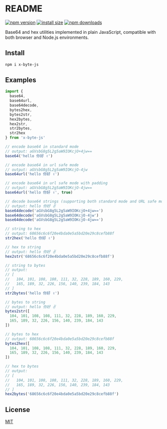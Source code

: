 # README

[![npm version](https://img.shields.io/npm/v/x-byte-js)](https://www.npmjs.com/package/x-byte-js)
[![install size](https://packagephobia.now.sh/badge?p=x-byte-js)](https://packagephobia.now.sh/result?p=x-byte-js)
[![npm downloads](https://img.shields.io/npm/dm/x-byte-js.svg)](https://npm-stat.com/charts.html?package=x-byte-js)

Base64 and hex utilities implemented in plain JavaScript, compatible with both browser and Node.js environments.

## Install

```bash
npm i x-byte-js
```

## Examples

```ts
import {
  base64,
  base64url,
  base64decode,
  bytes2hex,
  bytes2str,
  hex2bytes,
  hex2str,
  str2bytes,
  str2hex
} from 'x-byte-js'

// encode base64 in standard mode
// output: aGVsbG8g5L2g5aW9IOKcjO+4jw==
base64('hello 你好 ✌️')

// encode base64 in url safe mode
// output: aGVsbG8g5L2g5aW9IOKcjO-4jw
base64url('hello 你好 ✌️')

// encode base64 in url safe mode with padding
// output: aGVsbG8g5L2g5aW9IOKcjO-4jw==
base64url('hello 你好 ✌️', true)

// decode base64 strings (supporting both standard mode and URL safe mode).
// output: hello 你好 ✌️
base64decode('aGVsbG8g5L2g5aW9IOKcjO+4jw==')
base64decode('aGVsbG8g5L2g5aW9IOKcjO-4jw')
base64decode('aGVsbG8g5L2g5aW9IOKcjO-4jw==')

// string to hex
// output: 68656c6c6f20e4bda0e5a5bd20e29c8cefb88f
str2hex('hello 你好 ✌️')

// hex to string
// output: hello 你好 ✌️
hex2str('68656c6c6f20e4bda0e5a5bd20e29c8cefb88f')

// string to bytes
// output:
// [
//   104, 101, 108, 108, 111, 32, 228, 189, 160, 229,
//   165, 189, 32, 226, 156, 140, 239, 184, 143
// ]
str2bytes('hello 你好 ✌️')

// bytes to string
// output: hello 你好 ✌️
bytes2str([
  104, 101, 108, 108, 111, 32, 228, 189, 160, 229,
  165, 189, 32, 226, 156, 140, 239, 184, 143
])

// bytes to hex
// output: 68656c6c6f20e4bda0e5a5bd20e29c8cefb88f
bytes2hex([
  104, 101, 108, 108, 111, 32, 228, 189, 160, 229,
  165, 189, 32, 226, 156, 140, 239, 184, 143
])

// hex to bytes
// output:
// [
//   104, 101, 108, 108, 111, 32, 228, 189, 160, 229,
//   165, 189, 32, 226, 156, 140, 239, 184, 143
// ]
hex2bytes('68656c6c6f20e4bda0e5a5bd20e29c8cefb88f')
```

## License

[MIT](./LICENSE)
